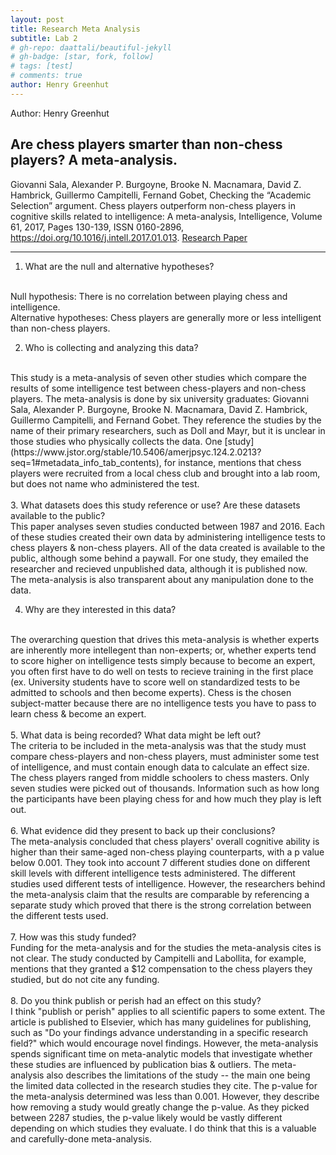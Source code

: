 ```yaml
---
layout: post
title: Research Meta Analysis
subtitle: Lab 2
# gh-repo: daattali/beautiful-jekyll
# gh-badge: [star, fork, follow]
# tags: [test]
# comments: true
author: Henry Greenhut
---
```

Author: Henry Greenhut
<br/>

## Are chess players smarter than non-chess players? A meta-analysis. ##

Giovanni Sala, Alexander P. Burgoyne, Brooke N. Macnamara, David Z. Hambrick, Guillermo Campitelli, Fernand Gobet,
Checking the “Academic Selection” argument. Chess players outperform non-chess players in cognitive skills related to intelligence: A meta-analysis,
Intelligence,
Volume 61,
2017,
Pages 130-139,
ISSN 0160-2896,
https://doi.org/10.1016/j.intell.2017.01.013.
[Research Paper](https://reader.elsevier.com/reader/sd/pii/S0160289616301635?token=86F16125186C1BCBE67F2AC68C7B2045B53E7FC4460912DA075BB7907886111FE9D2599887B22BDF3B42219A463205F7&originRegion=us-east-1&originCreation=20221106213613)

---
1. What are the null and alternative hypotheses?
<br/>
Null hypothesis: There is no correlation between playing chess and intelligence.
<br/>
Alternative hypotheses: Chess players are generally more or less intelligent than non-chess players.

2. Who is collecting and analyzing this data?
<br/>
This study is a meta-analysis of seven other studies which compare the results of some intelligence test between chess-players and non-chess players. The meta-analysis is done by six university graduates: Giovanni Sala, Alexander P. Burgoyne, Brooke N. Macnamara, David Z. Hambrick, Guillermo Campitelli, and Fernand Gobet. They reference the studies by the name of their primary researchers, such as Doll and Mayr, but it is unclear in those studies who physically collects the data. One [study](https://www.jstor.org/stable/10.5406/amerjpsyc.124.2.0213?seq=1#metadata_info_tab_contents), for instance, mentions that chess players were recruited from a local chess club and brought into a lab room, but does not name who administered the test.
<br/>
<br/>
3. What datasets does this study reference or use? Are these datasets available to the public?
<br/>
This paper analyses seven studies conducted between 1987 and 2016. Each of these studies created their own data by administering intelligence tests to chess players & non-chess players. All of the data created is available to the public, although some behind a paywall. For one study, they emailed the researcher and recieved unpublished data, although it is published now. The meta-analysis is also transparent about any manipulation done to the data.
<br/>

4. Why are they interested in this data?
<br/>
The overarching question that drives this meta-analysis is whether experts are inherently more intellegent than non-experts; or, whether experts tend to score higher on intelligence tests simply because to become an expert, you often first have to do well on tests to recieve training in the first place (ex. University students have to score well on standardized tests to be admitted to schools and then become experts). Chess is the chosen subject-matter because there are no intelligence tests you have to pass to learn chess & become an expert.
<br/>
<br/>
5. What data is being recorded? What data might be left out?
<br/>
The criteria to be included in the meta-analysis was that the study must compare chess-players and non-chess players, must administer some test of intelligence, and must contain enough data to calculate an effect size. The chess players ranged from middle schoolers to chess masters. Only seven studies were picked out of thousands. Information such as how long the participants have been playing chess for and how much they play is left out.
<br/>
<br/>
6. What evidence did they present to back up their conclusions?
<br/>
The meta-analysis concluded that chess players' overall cognitive ability is higher than their same-aged non-chess playing counterparts, with a p value below 0.001. They took into account 7 different studies done on different skill levels with different intelligence tests administered. The different studies used different tests of intelligence. However, the researchers behind the meta-analysis claim that the results are comparable by referencing a separate study which proved that there is the strong correlation between the different tests used.
<br/>
<br/>
7. How was this study funded?
<br/>
Funding for the meta-analysis and for the studies the meta-analysis cites is not clear. The study conducted by Campitelli and Labollita, for example, mentions that they granted a $12 compensation to the chess players they studied, but do not cite any funding.
<br/>
<br/>
8. Do you think publish or perish had an effect on this study?
<br/>
I think "publish or perish" applies to all scientific papers to some extent. The article is published to Elsevier, which has many guidelines for publishing, such as "Do your findings advance understanding in a
specific research field?" which would encourage novel findings. However, the meta-analysis spends significant time on meta-analytic models that investigate whether these studies are influenced by publication bias & outliers. The meta-analysis also describes the limitations of the study -- the main one being the limited data collected in the research studies they cite.
The p-value for the meta-analysis determined was less than 0.001. However, they describe how removing a study would greatly change the p-value. As they picked between 2287 studies, the p-value likely would be vastly different depending on which studies they evaluate.
I do think that this is a valuable and carefully-done meta-analysis.
<br/>